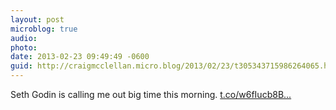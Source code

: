 ```yaml
---
layout: post
microblog: true
audio: 
photo: 
date: 2013-02-23 09:49:49 -0600
guid: http://craigmcclellan.micro.blog/2013/02/23/t305343715986264065.html
---
```

Seth Godin is calling me out big time this morning.  [t.co/w6fIucb8B...](http://t.co/w6fIucb8BC)
